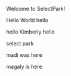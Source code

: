 Welcome to SelectPark! 

Hello World 
hello

hello
Kimberly
hello

select park


madi was here

magaly is here